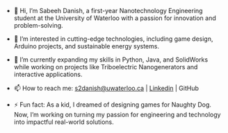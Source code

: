 - 👋 Hi, I’m Sabeeh Danish, a first-year Nanotechnology Engineering student at the University of Waterloo with a passion for innovation and problem-solving.

- 👀 I’m interested in cutting-edge technologies, including game design, Arduino projects, and sustainable energy systems.

- 🌱 I’m currently expanding my skills in Python, Java, and SolidWorks while working on projects like Triboelectric Nanogenerators and interactive applications.

- 📫 How to reach me: s2danish@uwaterloo.ca | [Linkedin](https://www.linkedin.com/in/sabeehdanish/) | GitHub

- ⚡ Fun fact: As a kid, I dreamed of designing games for Naughty Dog. Now, I’m working on turning my passion for engineering and technology into impactful real-world solutions.

<!---
RandomMota/RandomMota is a ✨ special ✨ repository because its `README.md` (this file) appears on your GitHub profile.
You can click the Preview link to take a look at your changes.
--->
